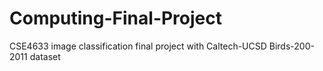 # Computing-Final-Project
CSE4633 image classification final project with Caltech-UCSD Birds-200-2011 dataset 

